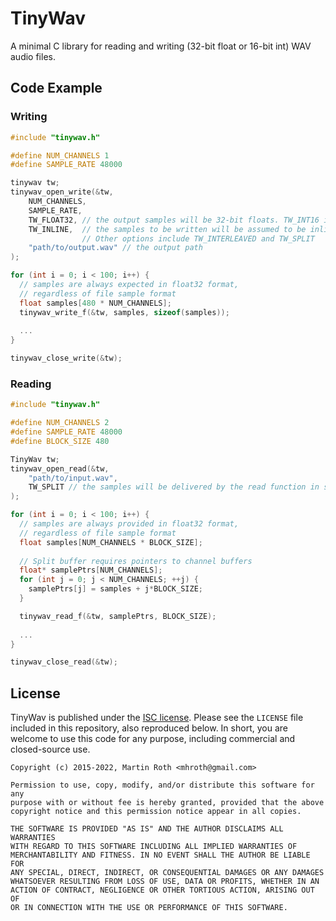 # TinyWav

A minimal C library for reading and writing (32-bit float or 16-bit int) WAV audio files.

## Code Example
### Writing
```C
#include "tinywav.h"

#define NUM_CHANNELS 1
#define SAMPLE_RATE 48000

tinywav tw;
tinywav_open_write(&tw,
    NUM_CHANNELS,
    SAMPLE_RATE,
    TW_FLOAT32, // the output samples will be 32-bit floats. TW_INT16 is also supported
    TW_INLINE,  // the samples to be written will be assumed to be inlined in a single buffer.
                // Other options include TW_INTERLEAVED and TW_SPLIT
    "path/to/output.wav" // the output path
);

for (int i = 0; i < 100; i++) {
  // samples are always expected in float32 format, 
  // regardless of file sample format
  float samples[480 * NUM_CHANNELS];
  tinywav_write_f(&tw, samples, sizeof(samples));
  
  ...
}

tinywav_close_write(&tw);
```

### Reading
```C
#include "tinywav.h"

#define NUM_CHANNELS 2
#define SAMPLE_RATE 48000
#define BLOCK_SIZE 480

TinyWav tw;
tinywav_open_read(&tw, 
	"path/to/input.wav",
	TW_SPLIT // the samples will be delivered by the read function in split format
);

for (int i = 0; i < 100; i++) {
  // samples are always provided in float32 format, 
  // regardless of file sample format
  float samples[NUM_CHANNELS * BLOCK_SIZE];
  
  // Split buffer requires pointers to channel buffers
  float* samplePtrs[NUM_CHANNELS];
  for (int j = 0; j < NUM_CHANNELS; ++j) {
    samplePtrs[j] = samples + j*BLOCK_SIZE;
  }

  tinywav_read_f(&tw, samplePtrs, BLOCK_SIZE);
  
  ...
}

tinywav_close_read(&tw);
```

## License
TinyWav is published under the [ISC license](http://opensource.org/licenses/ISC). Please see the `LICENSE` file included in this repository, also reproduced below. In short, you are welcome to use this code for any purpose, including commercial and closed-source use.

```
Copyright (c) 2015-2022, Martin Roth <mhroth@gmail.com>

Permission to use, copy, modify, and/or distribute this software for any
purpose with or without fee is hereby granted, provided that the above
copyright notice and this permission notice appear in all copies.

THE SOFTWARE IS PROVIDED "AS IS" AND THE AUTHOR DISCLAIMS ALL WARRANTIES
WITH REGARD TO THIS SOFTWARE INCLUDING ALL IMPLIED WARRANTIES OF
MERCHANTABILITY AND FITNESS. IN NO EVENT SHALL THE AUTHOR BE LIABLE FOR
ANY SPECIAL, DIRECT, INDIRECT, OR CONSEQUENTIAL DAMAGES OR ANY DAMAGES
WHATSOEVER RESULTING FROM LOSS OF USE, DATA OR PROFITS, WHETHER IN AN
ACTION OF CONTRACT, NEGLIGENCE OR OTHER TORTIOUS ACTION, ARISING OUT OF
OR IN CONNECTION WITH THE USE OR PERFORMANCE OF THIS SOFTWARE.
```
